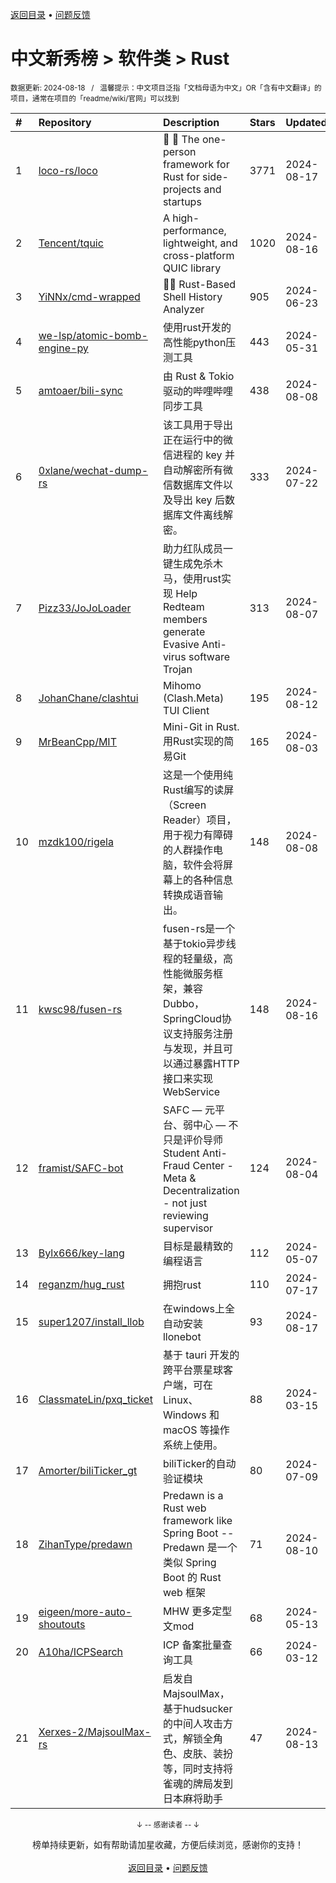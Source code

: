 <a href="https://gitee.com/GrowingGit/GitHub-Chinese-Top-Charts#github中文排行榜">返回目录</a> • <a href="/content/docs/feedback.md">问题反馈</a>

# 中文新秀榜 > 软件类 > Rust
<sub>数据更新: 2024-08-18&nbsp;&nbsp;&nbsp;/&nbsp;&nbsp;&nbsp;温馨提示：中文项目泛指「文档母语为中文」OR「含有中文翻译」的项目，通常在项目的「readme/wiki/官网」可以找到</sub>

|#|Repository|Description|Stars|Updated|Created|
|:-|:-|:-|:-|:-|:-|
|1|[loco-rs/loco](https://github.com/loco-rs/loco)|🚂 🦀 The one-person framework for Rust for side-projects and startups|3771|2024-08-17|2023-11-07|
|2|[Tencent/tquic](https://github.com/Tencent/tquic)|A high-performance, lightweight, and cross-platform QUIC library|1020|2024-08-16|2023-10-26|
|3|[YiNNx/cmd-wrapped](https://github.com/YiNNx/cmd-wrapped)|👩‍💻 Rust-Based Shell History Analyzer|905|2024-06-23|2023-12-29|
|4|[we-lsp/atomic-bomb-engine-py](https://github.com/we-lsp/atomic-bomb-engine-py)|使用rust开发的高性能python压测工具|443|2024-05-31|2024-03-07|
|5|[amtoaer/bili-sync](https://github.com/amtoaer/bili-sync)|由 Rust & Tokio 驱动的哔哩哔哩同步工具|438|2024-08-08|2023-11-20|
|6|[0xlane/wechat-dump-rs](https://github.com/0xlane/wechat-dump-rs)|该工具用于导出正在运行中的微信进程的 key 并自动解密所有微信数据库文件以及导出 key 后数据库文件离线解密。|333|2024-07-22|2023-09-19|
|7|[Pizz33/JoJoLoader](https://github.com/Pizz33/JoJoLoader)|助力红队成员一键生成免杀木马，使用rust实现   Help Redteam members generate Evasive Anti-virus software Trojan|313|2024-08-07|2024-07-01|
|8|[JohanChane/clashtui](https://github.com/JohanChane/clashtui)|Mihomo (Clash.Meta) TUI Client|195|2024-08-12|2023-11-18|
|9|[MrBeanCpp/MIT](https://github.com/MrBeanCpp/MIT)|Mini-Git in Rust. 用Rust实现的简易Git|165|2024-08-03|2023-12-12|
|10|[mzdk100/rigela](https://github.com/mzdk100/rigela)|这是一个使用纯Rust编写的读屏（Screen Reader）项目，用于视力有障碍的人群操作电脑，软件会将屏幕上的各种信息转换成语音输出。|148|2024-08-08|2024-01-15|
|11|[kwsc98/fusen-rs](https://github.com/kwsc98/fusen-rs)|fusen-rs是一个基于tokio异步线程的轻量级，高性能微服务框架，兼容Dubbo，SpringCloud协议支持服务注册与发现，并且可以通过暴露HTTP接口来实现WebService|148|2024-08-16|2023-10-08|
|12|[framist/SAFC-bot](https://github.com/framist/SAFC-bot)|SAFC — 元平台、弱中心 — 不只是评价导师   Student Anti-Fraud Center - Meta & Decentralization - not just reviewing supervisor|124|2024-08-04|2023-08-30|
|13|[Bylx666/key-lang](https://github.com/Bylx666/key-lang)|目标是最精致的编程语言|112|2024-05-07|2023-12-26|
|14|[reganzm/hug_rust](https://github.com/reganzm/hug_rust)|拥抱rust|110|2024-07-17|2024-03-06|
|15|[super1207/install_llob](https://github.com/super1207/install_llob)|在windows上全自动安装llonebot|93|2024-08-17|2024-03-26|
|16|[ClassmateLin/pxq_ticket](https://github.com/ClassmateLin/pxq_ticket)|基于 tauri 开发的跨平台票星球客户端，可在 Linux、Windows 和 macOS 等操作系统上使用。|88|2024-03-15|2024-02-23|
|17|[Amorter/biliTicker_gt](https://github.com/Amorter/biliTicker_gt)|biliTicker的自动验证模块|80|2024-07-09|2024-06-08|
|18|[ZihanType/predawn](https://github.com/ZihanType/predawn)|Predawn is a Rust web framework like Spring Boot -- Predawn 是一个类似 Spring Boot 的 Rust web 框架|71|2024-08-10|2024-03-05|
|19|[eigeen/more-auto-shoutouts](https://github.com/eigeen/more-auto-shoutouts)|MHW 更多定型文mod|68|2024-05-13|2024-03-20|
|20|[A10ha/ICPSearch](https://github.com/A10ha/ICPSearch)|ICP 备案批量查询工具|66|2024-03-12|2023-10-18|
|21|[Xerxes-2/MajsoulMax-rs](https://github.com/Xerxes-2/MajsoulMax-rs)|启发自MajsoulMax，基于hudsucker的中间人攻击方式，解锁全角色、皮肤、装扮等，同时支持将雀魂的牌局发到日本麻将助手|47|2024-08-13|2024-04-18|

<div align="center">
    <p><sub>↓ -- 感谢读者 -- ↓</sub></p>
    榜单持续更新，如有帮助请加星收藏，方便后续浏览，感谢你的支持！
</div>

<br/>

<div align="center"><a href="https://gitee.com/GrowingGit/GitHub-Chinese-Top-Charts#github中文排行榜">返回目录</a> • <a href="/content/docs/feedback.md">问题反馈</a></div>
